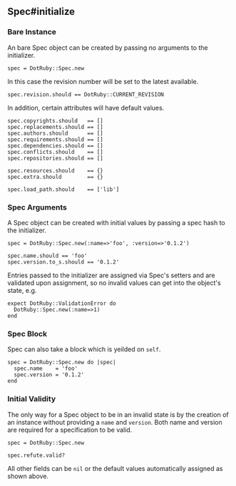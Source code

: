 ## Spec#initialize

### Bare Instance

An bare Spec object can be created by passing no arguments
to the initializer.

    spec = DotRuby::Spec.new

In this case the revision number will be set to the latest available.

    spec.revision.should == DotRuby::CURRENT_REVISION

In addition, certain attributes will have default values.

    spec.copyrights.should   == []
    spec.replacements.should == []
    spec.authors.should      == []
    spec.requirements.should == []
    spec.dependencies.should == []
    spec.conflicts.should    == []
    spec.repositories.should == []

    spec.resources.should    == {}
    spec.extra.should        == {}

    spec.load_path.should    == ['lib']

### Spec Arguments

A Spec object can be created with initial values by passing a spec
hash to the initializer.

    spec = DotRuby::Spec.new(:name=>'foo', :version=>'0.1.2')

    spec.name.should == 'foo'
    spec.version.to_s.should == '0.1.2'

Entries passed to the initializer are assigned via Spec's setters
and are validated upon assignment, so no invalid values can get into the
object's state, e.g.

    expect DotRuby::ValidationError do
      DotRuby::Spec.new(:name=>1)
    end

### Spec Block

Spec can also take a block which is yeilded on `self`.

    spec = DotRuby::Spec.new do |spec|
      spec.name    = 'foo'
      spec.version = '0.1.2'
    end


### Initial Validity 

The only way for a Spec object to be in an invalid state is
by the creation of an instance without providing a `name` and `version`.
Both name and version are required for a specification to be valid.

    spec = DotRuby::Spec.new

    spec.refute.valid?

All other fields can be `nil` or the default values automatically assigned
as shown above.

